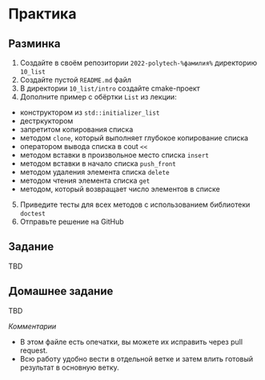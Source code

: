 # Практика

## Разминка

1. Создайте в своём репозитории `2022-polytech-%фамилия%` директорию `10_list`
2. Cоздайте пустой `README.md` файл
3. В директории `10_list/intro` создайте cmake-проект
4. Дополните пример с обёртки `List` из лекции:
- конструктором из `std::initializer_list`
- дестркуктором
- запретитом копирования списка
- методом `clone`, который выполняет глубокое копирование списка
- оператором вывода списка в cout `<<`
- методом вставки в произвольное место списка `insert` 
- методом вставки в начало списка `push_front` 
- методом удаления элемента списка `delete`
- методом чтения элемента списка `get`
- методом, который возвращает число элементов в списке
5. Приведите тесты для всех методов с использованием библиотеки `doctest`
8. Отправьте решение на GitHub


## Задание

TBD


## Домашнее задание

TBD

*Комментарии*
- В этом файле есть опечатки, вы можете их исправить через pull request.
- Всю работу удобно вести в отдельной ветке и затем влить готовый результат в основную ветку.
